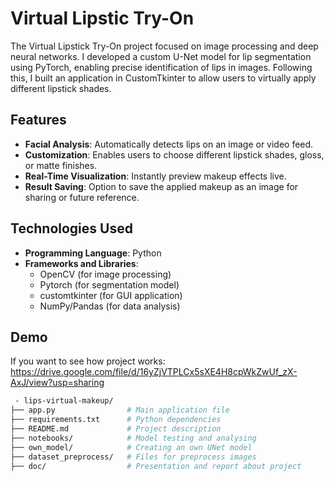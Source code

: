 # Virtual Lipstic Try-On 
The Virtual Lipstick Try-On project focused on image processing and deep neural networks. I developed a custom U-Net model for lip segmentation using PyTorch, enabling precise identification of lips in images. Following this, I built an application in CustomTkinter to allow users to virtually apply different lipstick shades. 

## Features

- **Facial Analysis**: Automatically detects lips on an image or video feed.
- **Customization**: Enables users to choose different lipstick shades, gloss, or matte finishes.
- **Real-Time Visualization**: Instantly preview makeup effects live.
- **Result Saving**: Option to save the applied makeup as an image for sharing or future reference.

## Technologies Used
- **Programming Language**: Python
- **Frameworks and Libraries**:
  - OpenCV (for image processing)
  - Pytorch (for segmentation model)
  - customtkinter (for GUI application)
  - NumPy/Pandas (for data analysis)
 
## Demo 
If you want to see how project works: https://drive.google.com/file/d/16yZjVTPLCx5sXE4H8cpWkZwUf_zX-AxJ/view?usp=sharing

 ```bash
  - lips-virtual-makeup/
├── app.py                # Main application file
├── requirements.txt      # Python dependencies
├── README.md             # Project description
├── notebooks/            # Model testing and analysing
├── own_model/            # Creating an own UNet model
├── dataset_preprocess/   # Files for preprocess images
├── doc/                  # Presentation and report about project

